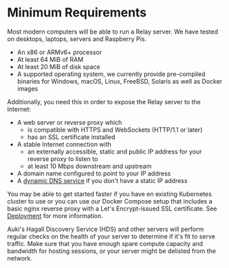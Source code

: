 # Minimum Requirements

Most modern computers will be able to run a Relay server. We have tested on desktops, laptops, servers and Raspberry Pis.

- An x86 or ARMv6+ processor
- At least 64 MiB of RAM
- At least 20 MiB of disk space
- A supported operating system, we currently provide pre-compiled binaries for Windows, macOS, Linux, FreeBSD, Solaris as well as Docker images

Additionally, you need this in order to expose the Relay server to the Internet:

- A web server or reverse proxy which
  - is compatible with HTTPS and WebSockets (HTTP/1.1 or later)
  - has an SSL certificate installed
- A stable Internet connection with
  - an externally accessible, static and public IP address for your reverse proxy to listen to
  - at least 10 Mbps downstream and upstream
- A domain name configured to point to your IP address
- A [dynamic DNS service](https://en.wikipedia.org/wiki/Dynamic_DNS) if you don't have a static IP address

You may be able to get started faster if you have en existing Kubernetes cluster to use
or you can use our Docker Compose setup that includes a basic nginx reverse proxy with a
Let's Encrypt-issued SSL certificate. See [Deployment](deployment.md) for more
information.

Auki's Hagall Discovery Service (HDS) and other servers will perform regular checks on the health of your server to determine if it's fit to serve traffic. Make sure that you have enough spare compute capacity and bandwidth for hosting sessions, or your server might be delisted from the network.
